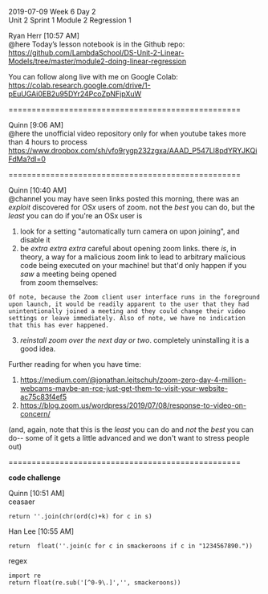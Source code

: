 
2019-07-09 Week 6 Day 2  
Unit 2 Sprint 1 Module 2 Regression 1  

Ryan Herr [10:57 AM]  
@here Today’s lesson notebook is in the Github repo:   
https://github.com/LambdaSchool/DS-Unit-2-Linear-Models/tree/master/module2-doing-linear-regression

You can follow along live with me on Google Colab:   
https://colab.research.google.com/drive/1-pEuUGAi0EB2u95DYr24PcoZpNFjpXuW

==================================================

Quinn [9:06 AM]  
@here the unofficial video repository only for when youtube takes more than 4 hours to process   https://www.dropbox.com/sh/vfo9rygp232zgxa/AAAD_P547Ll8pdYRYJKQiFdMa?dl=0  

==================================================

Quinn [10:40 AM]  
@channel you may have seen links posted this morning, there was an *exploit* discovered for *OSx* users of zoom. not the _best_ you can do, but the _least_ you can do if you're an OSx user is

1. look for a setting "automatically turn camera on upon joining", and disable it  
2. be *extra extra extra* careful about opening zoom links. there _is_, in theory, a way for a malicious zoom link to lead to arbitrary malicious code being executed on your machine! but that'd only happen if you _saw_ a meeting being opened  
from zoom themselves:  
```
Of note, because the Zoom client user interface runs in the foreground upon launch, it would be readily apparent to the user that they had unintentionally joined a meeting and they could change their video settings or leave immediately. Also of note, we have no indication that this has ever happened.
```
3. *reinstall zoom over the next day or two*. completely uninstalling it is a good idea.  

Further reading for when you have time:  
1. https://medium.com/@jonathan.leitschuh/zoom-zero-day-4-million-webcams-maybe-an-rce-just-get-them-to-visit-your-website-ac75c83f4ef5  
2. https://blog.zoom.us/wordpress/2019/07/08/response-to-video-on-concern/  

(and, again, note that this is the _least_ you can do and *not* the _best_ you can do-- some of it gets a little advanced and we don't want to stress people out)   

==================================================  

**code challenge**  

Quinn [10:51 AM]  
ceasaer  
```
return ''.join(chr(ord(c)+k) for c in s)
```

Han Lee [10:55 AM]  
```
return  float(''.join(c for c in smackeroons if c in "1234567890."))
```

regex  
```
import re
return float(re.sub('[^0-9\.]','', smackeroons))
```
